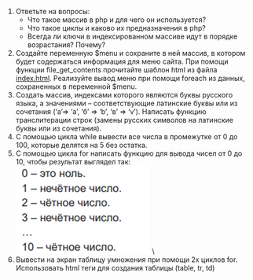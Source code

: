 1.	Ответьте на вопросы:
      +	Что такое массив в php и для чего он используется?
      +	Что такое циклы и каково их предназначения в php?
      +	Всегда ли ключи в индексированном массиве идут в порядке возрастания? Почему?
2.	Создайте переменную $menu и сохраните в ней массив, в котором будет содержаться информация для меню сайта. При помощи функции file_get_contents прочитайте шаблон html из файла [index.html](index.html). Реализуйте вывод меню при помощи foreach из данных, сохраненных в переменной $menu.
3.	Создать массив, индексами которого являются буквы русского языка, а значениями – соответствующие латинские буквы или из сочетания (‘а’=> ’a’, ‘б’ => ‘b’, ‘в’ => ‘v’). Написать функцию транслитерации строк (замены русских символов на латинские буквы или из сочетания).
4.	С помощью цикла while вывести все числа в промежутке от 0 до 100, которые делятся на 5 без остатка.
5.	С помощью цикла for написать функцию для вывода чисел от 0 до 10, чтобы результат выглядел так:\
![img.png](img.png) \
6.	Вывести на экран таблицу умножения при помощи 2х циклов for. Использовать html теги для создания таблицы (table, tr, td)